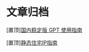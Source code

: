 # 文章归档

[置顶][国内稳定版 GPT 使用指南](/article/ai/chatgpt/1.html)

[置顶][静态住宅IP指南](/article/ai/chatgpt/guide/1.html)
